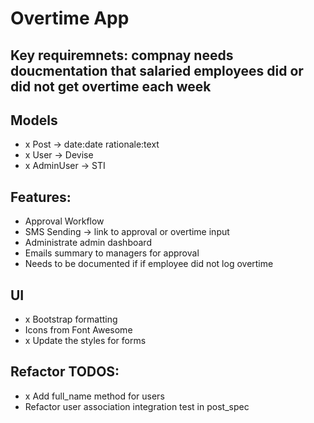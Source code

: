 # Overtime App

## Key requiremnets: compnay needs doucmentation that salaried employees did or did not get overtime each week

## Models
- x Post -> date:date rationale:text
- x User -> Devise
- x AdminUser -> STI

## Features:
- Approval Workflow
- SMS Sending -> link to approval or overtime input
- Administrate admin dashboard
- Emails summary to managers for approval
- Needs to be documented if if employee did not log overtime

## UI
- x Bootstrap formatting
- Icons from Font Awesome
- x Update the styles for forms

## Refactor TODOS:
- x Add full_name method for users
- Refactor user association integration test in post_spec
